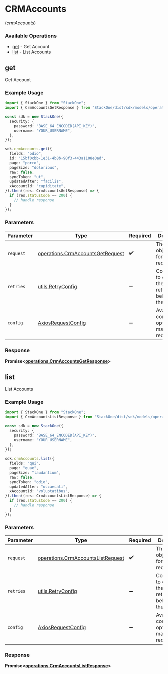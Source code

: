 # CRMAccounts
(*crmAccounts*)

### Available Operations

* [get](#get) - Get Account
* [list](#list) - List Accounts

## get

Get Account

### Example Usage

```typescript
import { StackOne } from "StackOne";
import { CrmAccountsGetResponse } from "StackOne/dist/sdk/models/operations";

const sdk = new StackOne({
  security: {
    password: "BASE_64_ENCODED(API_KEY)",
    username: "YOUR_USERNAME",
  },
});

sdk.crmAccounts.get({
  fields: "odio",
  id: "15bf0cbb-1e31-4b8b-90f3-443a1108e0ad",
  page: "porro",
  pageSize: "doloribus",
  raw: false,
  syncToken: "ut",
  updatedAfter: "facilis",
  xAccountId: "cupiditate",
}).then((res: CrmAccountsGetResponse) => {
  if (res.statusCode == 200) {
    // handle response
  }
});
```

### Parameters

| Parameter                                                                            | Type                                                                                 | Required                                                                             | Description                                                                          |
| ------------------------------------------------------------------------------------ | ------------------------------------------------------------------------------------ | ------------------------------------------------------------------------------------ | ------------------------------------------------------------------------------------ |
| `request`                                                                            | [operations.CrmAccountsGetRequest](../../models/operations/crmaccountsgetrequest.md) | :heavy_check_mark:                                                                   | The request object to use for the request.                                           |
| `retries`                                                                            | [utils.RetryConfig](../../models/utils/retryconfig.md)                               | :heavy_minus_sign:                                                                   | Configuration to override the default retry behavior of the client.                  |
| `config`                                                                             | [AxiosRequestConfig](https://axios-http.com/docs/req_config)                         | :heavy_minus_sign:                                                                   | Available config options for making requests.                                        |


### Response

**Promise<[operations.CrmAccountsGetResponse](../../models/operations/crmaccountsgetresponse.md)>**


## list

List Accounts

### Example Usage

```typescript
import { StackOne } from "StackOne";
import { CrmAccountsListResponse } from "StackOne/dist/sdk/models/operations";

const sdk = new StackOne({
  security: {
    password: "BASE_64_ENCODED(API_KEY)",
    username: "YOUR_USERNAME",
  },
});

sdk.crmAccounts.list({
  fields: "qui",
  page: "quae",
  pageSize: "laudantium",
  raw: false,
  syncToken: "odio",
  updatedAfter: "occaecati",
  xAccountId: "voluptatibus",
}).then((res: CrmAccountsListResponse) => {
  if (res.statusCode == 200) {
    // handle response
  }
});
```

### Parameters

| Parameter                                                                              | Type                                                                                   | Required                                                                               | Description                                                                            |
| -------------------------------------------------------------------------------------- | -------------------------------------------------------------------------------------- | -------------------------------------------------------------------------------------- | -------------------------------------------------------------------------------------- |
| `request`                                                                              | [operations.CrmAccountsListRequest](../../models/operations/crmaccountslistrequest.md) | :heavy_check_mark:                                                                     | The request object to use for the request.                                             |
| `retries`                                                                              | [utils.RetryConfig](../../models/utils/retryconfig.md)                                 | :heavy_minus_sign:                                                                     | Configuration to override the default retry behavior of the client.                    |
| `config`                                                                               | [AxiosRequestConfig](https://axios-http.com/docs/req_config)                           | :heavy_minus_sign:                                                                     | Available config options for making requests.                                          |


### Response

**Promise<[operations.CrmAccountsListResponse](../../models/operations/crmaccountslistresponse.md)>**

